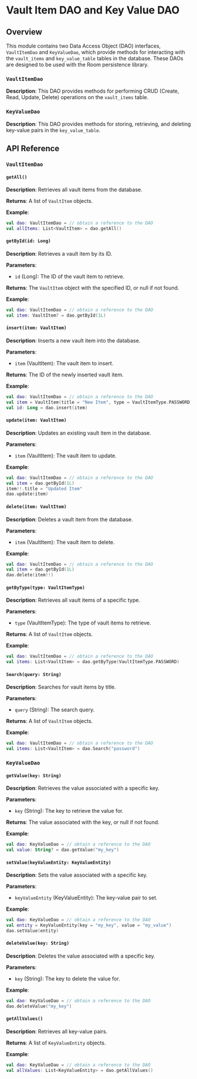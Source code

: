 Vault Item DAO and Key Value DAO
=====================================

Overview
--------

This module contains two Data Access Object (DAO) interfaces, `VaultItemDao` and `KeyValueDao`, which provide methods for interacting with the `vault_items` and `key_value_table` tables in the database. These DAOs are designed to be used with the Room persistence library.

### `VaultItemDao`

**Description**: This DAO provides methods for performing CRUD (Create, Read, Update, Delete) operations on the `vault_items` table.

### `KeyValueDao`

**Description**: This DAO provides methods for storing, retrieving, and deleting key-value pairs in the `key_value_table`.

API Reference
-------------

### `VaultItemDao`

#### `getAll()`

**Description**: Retrieves all vault items from the database.

**Returns**: A list of `VaultItem` objects.

**Example**:
```kotlin
val dao: VaultItemDao = // obtain a reference to the DAO
val allItems: List<VaultItem> = dao.getAll()
```

#### `getById(id: Long)`

**Description**: Retrieves a vault item by its ID.

**Parameters**:

* `id` (Long): The ID of the vault item to retrieve.

**Returns**: The `VaultItem` object with the specified ID, or null if not found.

**Example**:
```kotlin
val dao: VaultItemDao = // obtain a reference to the DAO
val item: VaultItem? = dao.getById(1L)
```

#### `insert(item: VaultItem)`

**Description**: Inserts a new vault item into the database.

**Parameters**:

* `item` (VaultItem): The vault item to insert.

**Returns**: The ID of the newly inserted vault item.

**Example**:
```kotlin
val dao: VaultItemDao = // obtain a reference to the DAO
val item = VaultItem(title = "New Item", type = VaultItemType.PASSWORD)
val id: Long = dao.insert(item)
```

#### `update(item: VaultItem)`

**Description**: Updates an existing vault item in the database.

**Parameters**:

* `item` (VaultItem): The vault item to update.

**Example**:
```kotlin
val dao: VaultItemDao = // obtain a reference to the DAO
val item = dao.getById(1L)
item!!.title = "Updated Item"
dao.update(item)
```

#### `delete(item: VaultItem)`

**Description**: Deletes a vault item from the database.

**Parameters**:

* `item` (VaultItem): The vault item to delete.

**Example**:
```kotlin
val dao: VaultItemDao = // obtain a reference to the DAO
val item = dao.getById(1L)
dao.delete(item!!)
```

#### `getByType(type: VaultItemType)`

**Description**: Retrieves all vault items of a specific type.

**Parameters**:

* `type` (VaultItemType): The type of vault items to retrieve.

**Returns**: A list of `VaultItem` objects.

**Example**:
```kotlin
val dao: VaultItemDao = // obtain a reference to the DAO
val items: List<VaultItem> = dao.getByType(VaultItemType.PASSWORD)
```

#### `Search(query: String)`

**Description**: Searches for vault items by title.

**Parameters**:

* `query` (String): The search query.

**Returns**: A list of `VaultItem` objects.

**Example**:
```kotlin
val dao: VaultItemDao = // obtain a reference to the DAO
val items: List<VaultItem> = dao.Search("password")
```

### `KeyValueDao`

#### `getValue(key: String)`

**Description**: Retrieves the value associated with a specific key.

**Parameters**:

* `key` (String): The key to retrieve the value for.

**Returns**: The value associated with the key, or null if not found.

**Example**:
```kotlin
val dao: KeyValueDao = // obtain a reference to the DAO
val value: String? = dao.getValue("my_key")
```

#### `setValue(keyValueEntity: KeyValueEntity)`

**Description**: Sets the value associated with a specific key.

**Parameters**:

* `keyValueEntity` (KeyValueEntity): The key-value pair to set.

**Example**:
```kotlin
val dao: KeyValueDao = // obtain a reference to the DAO
val entity = KeyValueEntity(key = "my_key", value = "my_value")
dao.setValue(entity)
```

#### `deleteValue(key: String)`

**Description**: Deletes the value associated with a specific key.

**Parameters**:

* `key` (String): The key to delete the value for.

**Example**:
```kotlin
val dao: KeyValueDao = // obtain a reference to the DAO
dao.deleteValue("my_key")
```

#### `getAllValues()`

**Description**: Retrieves all key-value pairs.

**Returns**: A list of `KeyValueEntity` objects.

**Example**:
```kotlin
val dao: KeyValueDao = // obtain a reference to the DAO
val allValues: List<KeyValueEntity> = dao.getAllValues()
```